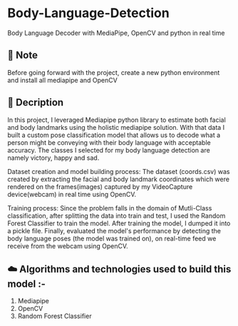 # Body-Language-Detection

Body Language Decoder with MediaPipe, OpenCV and python in real time

## :memo:  Note
Before going forward with the project, create a new python environment and install all mediapipe and OpenCV

## :memo: Decription
In this project, I leveraged Mediapipe python library to estimate both facial and body landmarks using the holistic mediapipe solution. 
With that data I built a custom pose classification model that allows us to decode what a person might be conveying with their body language with acceptable accuracy.
The classes I selected for my body language detection are namely victory, happy and sad.

Dataset creation and model building process: The dataset (coords.csv) was created by extracting the facial and body landmark coordinates which were rendered
on the frames(images) captured by my VideoCapture device(webcam) in real time using OpenCV. 

Training process: Since the problem falls in the domain of Mutli-Class classification, after splitting the data into train and test, I used the Random Forest Classifier 
to train the model. After training the model, I dumped it into a pickle file. 
Finally, evaluated the model's performance by detecting the body language poses (the model was trained on), on real-time feed we receive from the webcam using OpenCV.


## :cloud: Algorithms and technologies used to build this model :-

1.  Mediapipe
2. OpenCV
3. Random Forest Classifier

